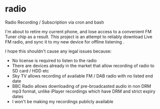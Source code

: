# radio
Radio Recording / Subscription via cron and bash

I'm about to retire my current phone, and lose access to a convenient FM Tuner chip as a result.
This project is an attempt to reliably download Live FM radio, and sync it to my new device for offline listening .

I hope this shouldn't cause any legal issues because:
- No license is required to listen to the radio
- There are devices already in the market that allow recording of radio to SD card / HDD etc
- Sky TV allows recording of available FM / DAB radio with no listed end date
- BBC Radio allows downloading of pre-broadcasted audio in non DRM mp3 format, unlike iPlayer recordings which have DRM and strict expiry dates
- I won't be making my recordings publicly available
